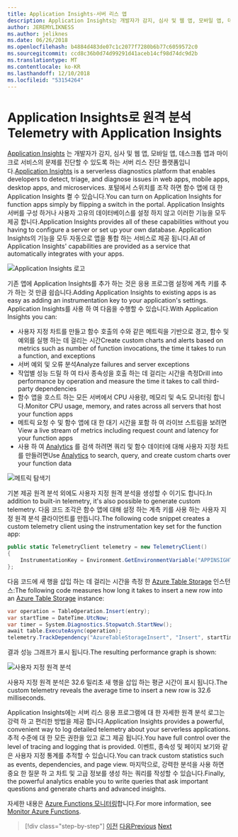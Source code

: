 ```yaml
---
title: Application Insights-서버 리스 앱
description: Application Insights는 개발자가 감지, 심사 및 웹 앱, 모바일 앱, 데스크톱 앱과 마이크로 서비스의 문제를 진단할 수 있도록 하는 서버 리스 진단 플랫폼입니다.
author: JEREMYLIKNESS
ms.author: jeliknes
ms.date: 06/26/2018
ms.openlocfilehash: b4884d483de07c1c2077f7280b6b77c6059572c0
ms.sourcegitcommit: ccd8c36b0d74d99291d41aceb14cf98d74dc9d2b
ms.translationtype: MT
ms.contentlocale: ko-KR
ms.lasthandoff: 12/10/2018
ms.locfileid: "53154264"
---
```

# <a name="telemetry-with-application-insights"></a><span data-ttu-id="560e3-103">Application Insights로 원격 분석</span><span class="sxs-lookup"><span data-stu-id="560e3-103">Telemetry with Application Insights</span></span>

<span data-ttu-id="560e3-104">[Application Insights](https://docs.microsoft.com/azure/application-insights) 는 개발자가 감지, 심사 및 웹 앱, 모바일 앱, 데스크톱 앱과 마이크로 서비스의 문제를 진단할 수 있도록 하는 서버 리스 진단 플랫폼입니다.</span><span class="sxs-lookup"><span data-stu-id="560e3-104">[Application Insights](https://docs.microsoft.com/azure/application-insights) is a serverless diagnostics platform that enables developers to detect, triage, and diagnose issues in web apps, mobile apps, desktop apps, and microservices.</span></span> <span data-ttu-id="560e3-105">포털에서 스위치를 조작 하면 함수 앱에 대 한 Application Insights 켤 수 있습니다.</span><span class="sxs-lookup"><span data-stu-id="560e3-105">You can turn on Application Insights for function apps simply by flipping a switch in the portal.</span></span> <span data-ttu-id="560e3-106">Application Insights 서버를 구성 하거나 사용자 고유의 데이터베이스를 설정 하지 않고 이러한 기능을 모두 제공 합니다.</span><span class="sxs-lookup"><span data-stu-id="560e3-106">Application Insights provides all of these capabilities without you having to configure a server or set up your own database.</span></span> <span data-ttu-id="560e3-107">Application Insights의 기능을 모두 자동으로 앱을 통합 하는 서비스로 제공 됩니다.</span><span class="sxs-lookup"><span data-stu-id="560e3-107">All of Application Insights' capabilities are provided as a service that automatically integrates with your apps.</span></span>

![Application Insights 로고](./media/application-insights-logo.png)

<span data-ttu-id="560e3-109">기존 앱에 Application Insights를 추가 하는 것은 응용 프로그램 설정에 계측 키를 추가 하는 것 만큼 쉽습니다.</span><span class="sxs-lookup"><span data-stu-id="560e3-109">Adding Application Insights to existing apps is as easy as adding an instrumentation key to your application's settings.</span></span> <span data-ttu-id="560e3-110">Application Insights를 사용 하 여 다음을 수행할 수 있습니다.</span><span class="sxs-lookup"><span data-stu-id="560e3-110">With Application Insights you can:</span></span>

* <span data-ttu-id="560e3-111">사용자 지정 차트를 만들고 함수 호출의 수와 같은 메트릭을 기반으로 경고, 함수 및 예외를 실행 하는 데 걸리는 시간</span><span class="sxs-lookup"><span data-stu-id="560e3-111">Create custom charts and alerts based on metrics such as number of function invocations, the time it takes to run a function, and exceptions</span></span>
* <span data-ttu-id="560e3-112">서버 예외 및 오류 분석</span><span class="sxs-lookup"><span data-stu-id="560e3-112">Analyze failures and server exceptions</span></span>
* <span data-ttu-id="560e3-113">작업별 성능 드릴 하 여 타사 종속성을 호출 하는 데 걸리는 시간을 측정</span><span class="sxs-lookup"><span data-stu-id="560e3-113">Drill into performance by operation and measure the time it takes to call third-party dependencies</span></span>
* <span data-ttu-id="560e3-114">함수 앱을 호스트 하는 모든 서버에서 CPU 사용량, 메모리 및 속도 모니터링 합니다.</span><span class="sxs-lookup"><span data-stu-id="560e3-114">Monitor CPU usage, memory, and rates across all servers that host your function apps</span></span>
* <span data-ttu-id="560e3-115">메트릭 요청 수 및 함수 앱에 대 한 대기 시간을 포함 하 여 라이브 스트림을 보려면</span><span class="sxs-lookup"><span data-stu-id="560e3-115">View a live stream of metrics including request count and latency for your function apps</span></span>
* <span data-ttu-id="560e3-116">사용 하 여 [Analytics](https://docs.microsoft.com/azure/application-insights/app-insights-analytics) 를 검색 하려면 쿼리 및 함수 데이터에 대해 사용자 지정 차트를 만들려면</span><span class="sxs-lookup"><span data-stu-id="560e3-116">Use [Analytics](https://docs.microsoft.com/azure/application-insights/app-insights-analytics) to search, query, and create custom charts over your function data</span></span>

![메트릭 탐색기](./media/metrics-explorer.png)

<span data-ttu-id="560e3-118">기본 제공 원격 분석 외에도 사용자 지정 원격 분석을 생성할 수 이기도 합니다.</span><span class="sxs-lookup"><span data-stu-id="560e3-118">In addition to built-in telemetry, it's also possible to generate custom telemetry.</span></span> <span data-ttu-id="560e3-119">다음 코드 조각은 함수 앱에 대해 설정 하는 계측 키를 사용 하는 사용자 지정 원격 분석 클라이언트를 만듭니다.</span><span class="sxs-lookup"><span data-stu-id="560e3-119">The following code snippet creates a custom telemetry client using the instrumentation key set for the function app:</span></span>

```csharp
public static TelemetryClient telemetry = new TelemetryClient()
{
    InstrumentationKey = Environment.GetEnvironmentVariable("APPINSIGHTS_INSTRUMENTATIONKEY")
};
```

<span data-ttu-id="560e3-120">다음 코드에 새 행을 삽입 하는 데 걸리는 시간을 측정 한 [Azure Table Storage](https://docs.microsoft.com/azure/cosmos-db/table-storage-overview) 인스턴스:</span><span class="sxs-lookup"><span data-stu-id="560e3-120">The following code measures how long it takes to insert a new row into an [Azure Table Storage](https://docs.microsoft.com/azure/cosmos-db/table-storage-overview) instance:</span></span>

```csharp
var operation = TableOperation.Insert(entry);
var startTime = DateTime.UtcNow;
var timer = System.Diagnostics.Stopwatch.StartNew();
await table.ExecuteAsync(operation);
telemetry.TrackDependency("AzureTableStorageInsert", "Insert", startTime, timer.Elapsed, true);
```

<span data-ttu-id="560e3-121">결과 성능 그래프가 표시 됩니다.</span><span class="sxs-lookup"><span data-stu-id="560e3-121">The resulting performance graph is shown:</span></span>

![사용자 지정 원격 분석](./media/custom-telemetry.png)

<span data-ttu-id="560e3-123">사용자 지정 원격 분석은 32.6 밀리초 새 행을 삽입 하는 평균 시간이 표시 됩니다.</span><span class="sxs-lookup"><span data-stu-id="560e3-123">The custom telemetry reveals the average time to insert a new row is 32.6 milliseconds.</span></span>

<span data-ttu-id="560e3-124">Application Insights에는 서버 리스 응용 프로그램에 대 한 자세한 원격 분석 로그는 강력 하 고 편리한 방법을 제공 합니다.</span><span class="sxs-lookup"><span data-stu-id="560e3-124">Application Insights provides a powerful, convenient way to log detailed telemetry about your serverless applications.</span></span> <span data-ttu-id="560e3-125">추적 수준에 대 한 모든 권한을 있고 로그 제공 됩니다.</span><span class="sxs-lookup"><span data-stu-id="560e3-125">You have full control over the level of tracing and logging that is provided.</span></span> <span data-ttu-id="560e3-126">이벤트, 종속성 및 페이지 보기와 같은 사용자 지정 통계를 추적할 수 있습니다.</span><span class="sxs-lookup"><span data-stu-id="560e3-126">You can track custom statistics such as events, dependencies, and page view.</span></span> <span data-ttu-id="560e3-127">마지막으로, 강력한 분석을 사용 하면 중요 한 질문 하 고 차트 및 고급 정보를 생성 하는 쿼리를 작성할 수 있습니다.</span><span class="sxs-lookup"><span data-stu-id="560e3-127">Finally, the powerful analytics enable you to write queries that ask important questions and generate charts and advanced insights.</span></span>

<span data-ttu-id="560e3-128">자세한 내용은 [Azure Functions 모니터링](https://docs.microsoft.com/azure/azure-functions/functions-monitoring)합니다.</span><span class="sxs-lookup"><span data-stu-id="560e3-128">For more information, see [Monitor Azure Functions](https://docs.microsoft.com/azure/azure-functions/functions-monitoring).</span></span>

>[!div class="step-by-step"]
><span data-ttu-id="560e3-129">[이전](azure-functions.md)
>[다음](logic-apps.md)</span><span class="sxs-lookup"><span data-stu-id="560e3-129">[Previous](azure-functions.md)
[Next](logic-apps.md)</span></span>